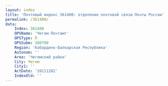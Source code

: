 ```yaml
---
layout: index
title: 'Почтовый индекс 361400: отделение почтовой связи Почты России'
permalink: /361400/
data:
    Index: 361400
    OPSName: 'Чегем Почтамт'
    OPSType: П
    OPSSubm: 360700
    Region: 'Кабардино-Балкарская Республика'
    Autonom: ''
    Area: 'Чегемский район'
    City: Чегем
    City1: ''
    ActDate: '20111202'
    IndexOld: ''
---
```

